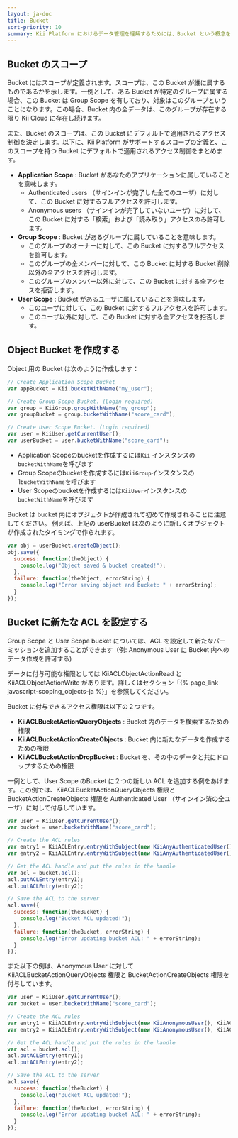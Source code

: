 ```yaml
---
layout: ja-doc
title: Bucket
sort-priority: 10
summary: Kii Platform におけるデータ管理を理解するためには、Bucket という概念を理解する必要があります。Cloud 上に浮かんでいる仮想的なバケツを想像してみてください。Cloud 上にデータを保存するためには、このデータの「入れ物」が必要です。Bucket は、いわばこのデータのための「入れ物」に相当します。
---
```

## Bucket のスコープ

Bucket にはスコープが定義されます。スコープは、この Bucket が誰に属するものであるかを示します。一例として、ある Bucket が特定のグループに属する場合、この Bucket は Group Scope を有しており、対象はこのグループということになります。この場合、Bucket 内の全データは、このグループが存在する限り Kii Cloud に存在し続けます。

また、Bucket のスコープは、この Bucket にデフォルトで適用されるアクセス制御を決定します。以下に、Kii Platform がサポートするスコープの定義と、このスコープを持つ Bucket にデフォルトで適用されるアクセス制御をまとめます。

* **Application Scope** : Bucket があなたのアプリケーションに属していることを意味します。
    * Authenticated users （サインインが完了した全てのユーザ）に対して、この Bucket に対するフルアクセスを許可します。
    * Anonymous users （サインインが完了していないユーザ）に対して、この Bucket に対する「検索」および「読み取り」アクセスのみ許可します。
* **Group Scope** : Bucket があるグループに属していることを意味します。
    * このグループのオーナーに対して、この Bucket に対するフルアクセスを許可します。
    * このグループの全メンバーに対して、この Bucket に対する Bucket 削除以外の全アクセスを許可します。
    * このグループのメンバー以外に対して、この Bucket に対する全アクセスを拒否します。
* **User Scope** : Bucket があるユーザに属していることを意味します。
    * このユーザに対して、この Bucket に対するフルアクセスを許可します。
    * このユーザ以外に対して、この Bucket に対する全アクセスを拒否します。

## Object Bucket を作成する

Object 用の Bucket は次のように作成します：

```javascript
// Create Application Scope Bucket
var appBucket = Kii.bucketWithName("my_user");

// Create Group Scope Bucket. (Login required)
var group = KiiGroup.groupWithName("my_group");
var groupBucket = group.bucketWithName("score_card");

// Create User Scope Bucket. (Login required)
var user = KiiUser.getCurrentUser();
var userBucket = user.bucketWithName("score_card");
```

* Application Scopeのbucketを作成するには`Kii` インスタンスの`bucketWithName`を呼びます
* Group Scopeのbucketを作成するには`KiiGroup`インスタンスの1`bucketWithName`を呼びます
* User Scopeのbucketを作成するには`KiiUser`インスタンスの`bucketWithName`を呼びます

Bucket は bucket 内にオブジェクトが作成されて初めて作成されることに注意してください。  例えば、上記の userBucket は次のように新しくオブジェクトが作成されたタイミングで作られます。

```javascript
var obj = userBucket.createObject();
obj.save({
  success: function(theObject) {
    console.log("Object saved & bucket created!");
  },
  failure: function(theObject, errorString) {
    console.log("Error saving object and bucket: " + errorString);
  }
});
```

## Bucket に新たな ACL を設定する

Group Scope と User Scope bucket については、ACL を設定して新たなパーミッションを追加することができます（例: Anonymous User に Bucket 内へのデータ作成を許可する)

<p class="callout">データに付与可能な権限としては KiiACLObjectActionRead と KiiACLObjectActionWrite があります。詳しくはセクション「{% page_link javascript-scoping_objects-ja %}」を参照してください。</p>

Bucket に付与できるアクセス権限は以下の２つです。

* **KiiACLBucketActionQueryObjects** : Bucket 内のデータを検索するための権限
* **KiiACLBucketActionCreateObjects** : Bucket 内に新たなデータを作成するための権限
* **KiiACLBucketActionDropBucket** : Bucket を、その中のデータと共にドロップするための権限

一例として、User Scope のBucket に２つの新しい ACL を追加する例をあげます。この例では、KiiACLBucketActionQueryObjects 権限と BucketActionCreateObjects 権限を Authenticated User （サインイン済の全ユーザ）に対して付与しています。

```javascript
var user = KiiUser.getCurrentUser();
var bucket = user.bucketWithName("score_card");

// Create the ACL rules
var entry1 = KiiACLEntry.entryWithSubject(new KiiAnyAuthenticatedUser(), KiiACLAction.KiiACLBucketActionQueryObjects);
var entry2 = KiiACLEntry.entryWithSubject(new KiiAnyAuthenticatedUser(), KiiACLAction.KiiACLBucketActionCreateObjects);

// Get the ACL handle and put the rules in the handle
var acl = bucket.acl();
acl.putACLEntry(entry1);
acl.putACLEntry(entry2);

// Save the ACL to the server
acl.save({
  success: function(theBucket) {
    console.log("Bucket ACL updated!");
  },
  failure: function(theBucket, errorString) {
    console.log("Error updating bucket ACL: " + errorString);
  }
});
```

また以下の例は、Anonymous User に対して KiiACLBucketActionQueryObjects 権限と BucketActionCreateObjects 権限を付与しています。

```javascript
var user = KiiUser.getCurrentUser();
var bucket = user.bucketWithName("score_card");

// Create the ACL rules
var entry1 = KiiACLEntry.entryWithSubject(new KiiAnonymousUser(), KiiACLAction.KiiACLBucketActionQueryObjects);
var entry2 = KiiACLEntry.entryWithSubject(new KiiAnonymousUser(), KiiACLAction.KiiACLBucketActionCreateObjects);

// Get the ACL handle and put the rules in the handle
var acl = bucket.acl();
acl.putACLEntry(entry1);
acl.putACLEntry(entry2);

// Save the ACL to the server
acl.save({
  success: function(theBucket) {
    console.log("Bucket ACL updated!");
  },
  failure: function(theBucket, errorString) {
    console.log("Error updating bucket ACL: " + errorString);
  }
});
```
